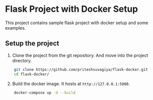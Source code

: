# Flask Project with Docker Setup

This project contains sample flask project with docker setup and some examples.

## Setup the project

1. Clone the project from the git repository. And move into the project directory.

```sh
    git clone https://github.com/priteshsuvagiya/flask-docker.git
    cd flask-docker/
```

2. Build the docker image. It hosts at `http://127.0.0.1:5000`.

```sh
    docker-compose up -d --build
```
